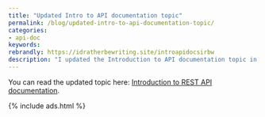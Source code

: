 ```yaml
---
title: "Updated Intro to API documentation topic"
permalink: /blog/updated-intro-to-api-documentation-topic/
categories:
- api-doc
keywords:
rebrandly: https://idratherbewriting.site/introapidocsirbw
description: "I updated the Introduction to API documentation topic in my API doc course in a couple of significant ways. First, I expanded on the many different types of APIs out there (beyond REST). The list now native library APIs, SOAP APIs, RPC-based APIs, gRPC APIs, REST APIs, Voice Assistant APIs, and IoT APIs. I also incorporated research from Smartbear's impressive report called <a href='https://static1.smartbear.co/smartbearbrand/media/pdf/smartbear_state_of_api_2019.pdf'><i>The State of API 2019</i></a>, which is well worth a read on its own."
---
```


You can read the updated topic here: [Introduction to REST API documentation](https://idratherbewriting.com/learnapidoc/docapis_intro_to_rest_api_doc.html).

{% include ads.html %}
